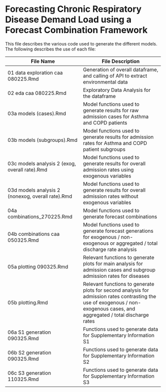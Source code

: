 # Forecasting Chronic Respiratory Disease Demand Load using a Forecast Combination Framework
This file describes the various code used to generate the different models. The following describes the use of each file:

| File Name | File Description |
| --------- | ---------------- |
|01 data exploration caa 080225.Rmd | Generation of overall dataframe, and calling of API to extract environmental data |
|02 eda caa 080225.Rmd | Exploratory Data Analysis for the dataframe |
|03a models (cases).Rmd | Model functions used to generate results for raw admission cases for Asthma and COPD patients |
|03b models (subgroups).Rmd | Model functions used to generate results for admission rates for Asthma and COPD patient subgroups |
|03c models analysis 2 (exog, overall rate).Rmd | Model functions used to generate results for overall admission rates using exogenous variables |
|03d models analysis 2 (nonexog, overall rate).Rmd | Model functions used to generate results for overall admission rates without exogenous variables |
|04a combinations_270225.Rmd | Model functions used to generate forecast combinations |
|04b combinations caa 050325.Rmd | Model functions used to generate forecast generations for exogenous / non-exogenous or aggregated / total discharge rate analysis |
|05a plotting 090325.Rmd | Relevant functions to generate plots for main analysis for admission cases and subgroup admission rates for diseases |
|05b plotting.Rmd | Relevant functions to generate plots for second analysis for admission rates contrasting the use of exogenous / non-exogenous cases, and aggregated / total discharge rates |
|06a S1 generation 090325.Rmd| Functions used to generate data for Supplementary Information S1 |
|06b S2 generation 090325.Rmd| Functions used to generate data for Supplementary Information S2 |
|06c S3 generation 110325.Rmd| Functions used to generate data for Supplementary Information S3 |
